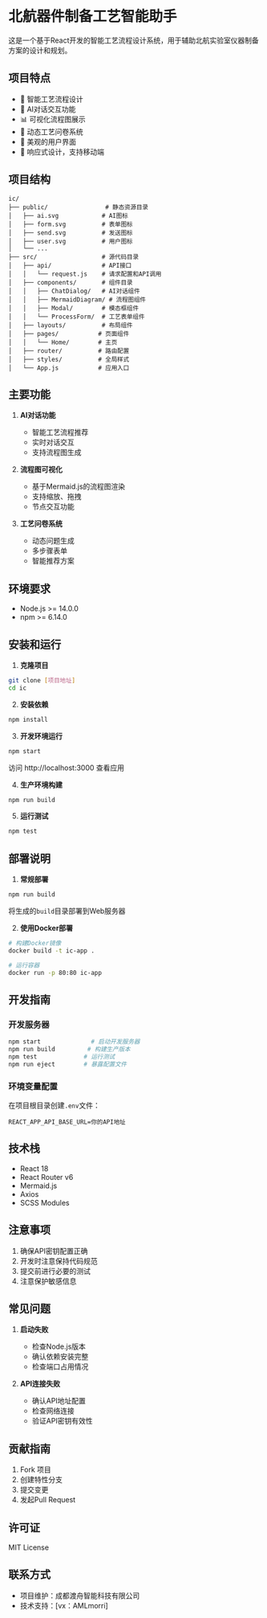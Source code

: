 # 北航器件制备工艺智能助手

这是一个基于React开发的智能工艺流程设计系统，用于辅助北航实验室仪器制备方案的设计和规划。

## 项目特点

- 🎯 智能工艺流程设计
- 💬 AI对话交互功能
- 📊 可视化流程图展示
- 📝 动态工艺问卷系统
- 🎨 美观的用户界面
- 📱 响应式设计，支持移动端

## 项目结构

```
ic/
├── public/                # 静态资源目录
│   ├── ai.svg            # AI图标
│   ├── form.svg          # 表单图标
│   ├── send.svg          # 发送图标
│   ├── user.svg          # 用户图标
│   └── ...
├── src/                  # 源代码目录
│   ├── api/              # API接口
│   │   └── request.js    # 请求配置和API调用
│   ├── components/       # 组件目录
│   │   ├── ChatDialog/   # AI对话组件
│   │   ├── MermaidDiagram/ # 流程图组件
│   │   ├── Modal/        # 模态框组件
│   │   └── ProcessForm/  # 工艺表单组件
│   ├── layouts/          # 布局组件
│   ├── pages/           # 页面组件
│   │   └── Home/        # 主页
│   ├── router/          # 路由配置
│   ├── styles/          # 全局样式
│   └── App.js           # 应用入口
```

## 主要功能

1. **AI对话功能**
   - 智能工艺流程推荐
   - 实时对话交互
   - 支持流程图生成

2. **流程图可视化**
   - 基于Mermaid.js的流程图渲染
   - 支持缩放、拖拽
   - 节点交互功能

3. **工艺问卷系统**
   - 动态问题生成
   - 多步骤表单
   - 智能推荐方案

## 环境要求

- Node.js >= 14.0.0
- npm >= 6.14.0

## 安装和运行

1. **克隆项目**
```bash
git clone [项目地址]
cd ic
```

2. **安装依赖**
```bash
npm install
```

3. **开发环境运行**
```bash
npm start
```
访问 http://localhost:3000 查看应用

4. **生产环境构建**
```bash
npm run build
```

5. **运行测试**
```bash
npm test
```

## 部署说明

1. **常规部署**
```bash
npm run build
```
将生成的`build`目录部署到Web服务器

2. **使用Docker部署**
```bash
# 构建Docker镜像
docker build -t ic-app .

# 运行容器
docker run -p 80:80 ic-app
```

## 开发指南

### 开发服务器
```bash
npm start              # 启动开发服务器
npm run build         # 构建生产版本
npm test             # 运行测试
npm run eject        # 暴露配置文件
```

### 环境变量配置
在项目根目录创建`.env`文件：
```
REACT_APP_API_BASE_URL=你的API地址
```

## 技术栈

- React 18
- React Router v6
- Mermaid.js
- Axios
- SCSS Modules

## 注意事项

1. 确保API密钥配置正确
2. 开发时注意保持代码规范
3. 提交前进行必要的测试
4. 注意保护敏感信息

## 常见问题

1. **启动失败**
   - 检查Node.js版本
   - 确认依赖安装完整
   - 检查端口占用情况

2. **API连接失败**
   - 确认API地址配置
   - 检查网络连接
   - 验证API密钥有效性

## 贡献指南

1. Fork 项目
2. 创建特性分支
3. 提交变更
4. 发起Pull Request

## 许可证

MIT License

## 联系方式

- 项目维护：成都渡舟智能科技有限公司
- 技术支持：[vx：AMLmorri]
